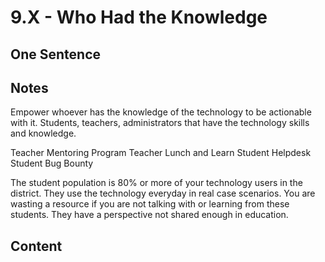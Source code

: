 # 9.X - Who Had the Knowledge 

## One Sentence

## Notes
Empower whoever has the knowledge of the technology to be actionable with it. Students, teachers, administrators that have the technology skills and knowledge. 

Teacher Mentoring Program
Teacher Lunch and Learn 
Student Helpdesk
Student Bug Bounty

The student population is 80% or more of your technology users in the district. They use the technology everyday in real case scenarios. You are wasting a resource if you are not talking with or learning from these students. They have a perspective not shared enough in education. 

## Content 